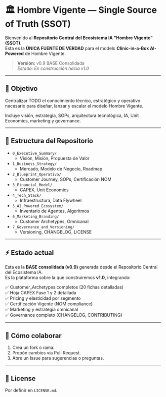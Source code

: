 # 🏛️ Hombre Vigente — Single Source of Truth (SSOT)

Bienvenido al **Repositorio Central del Ecosistema IA "Hombre Vigente" (SSOT)**.  
Esta es la **ÚNICA FUENTE DE VERDAD** para el modelo **Clinic-in-a-Box AI-Powered** de Hombre Vigente.

> **Versión:** v0.9 BASE Consolidada  
> *Estado: En construcción hacia v1.0*  

---

## 🎯 **Objetivo**
Centralizar TODO el conocimiento técnico, estratégico y operativo necesario para diseñar, lanzar y escalar el modelo Hombre Vigente.

Incluye visión, estrategia, SOPs, arquitectura tecnológica, IA, Unit Economics, marketing y governance.

---

## 📂 **Estructura del Repositorio**
- `0_Executive_Summary/`  
  - Visión, Misión, Propuesta de Valor
- `1_Business_Strategy/`  
  - Mercado, Modelo de Negocio, Roadmap
- `2_Blueprint_Operativo/`  
  - Customer Journey, SOPs, Certificación NOM
- `3_Financial_Model/`  
  - CAPEX, Unit Economics
- `4_Tech_Stack/`  
  - Infraestructura, Data Flywheel
- `5_AI_Powered_Ecosystem/`  
  - Inventario de Agentes, Algoritmos
- `6_Marketing_Branding/`  
  - Customer Archetypes, Omnicanal
- `7_Governance_and_Versioning/`  
  - Versioning, CHANGELOG, LICENSE

---

## ⚡️ **Estado actual**
Esta es la **BASE consolidada (v0.9)** generada desde el Repositorio Central del Ecosistema IA.  
Es la plataforma sobre la que construiremos **v1.0**, integrando:

✅ Customer_Archetypes completos (20 fichas detalladas)  
✅ Hoja CAPEX Fase 1 y 2 detallada  
✅ Pricing y elasticidad por segmento  
✅ Certificación Vigente (NOM compliance)  
✅ Marketing y estrategia omnicanal  
✅ Governance completo (CHANGELOG, CONTRIBUTING)

---

## 📌 **Cómo colaborar**
1. Crea un fork o rama.  
2. Propón cambios vía Pull Request.  
3. Abre un Issue para sugerencias o preguntas.  

---

## 🔖 **License**
Por definir en `LICENSE.md`.  
